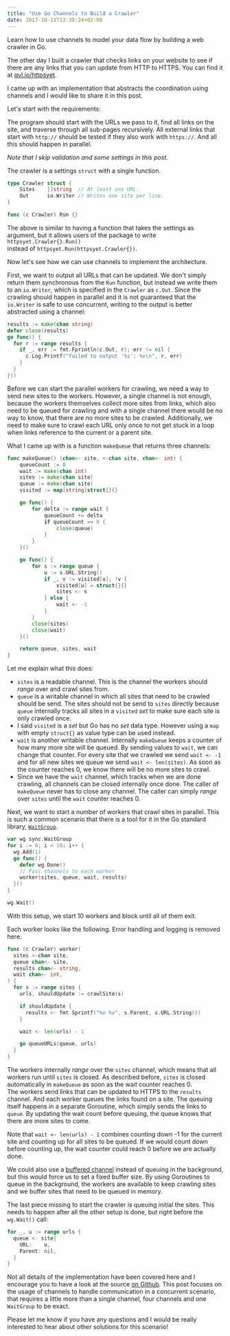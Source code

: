 ```yaml
---
title: "Use Go Channels to Build a Crawler"
date: 2017-10-11T13:38:24+02:00
---
```


Learn how to use channels to model your data flow by building a web crawler in Go.<!--more-->

The other day I built a crawler that checks links on your website to see if there are any links that you can update from HTTP to HTTPS.
You can find it at [qvl.io/httpsyet](https://qvl.io/httpsyet).

I came up with an implementation that abstracts the coordination using channels and I would like to share it in this post.

Let's start with the requirements:

The program should start with the URLs we pass to it, find all links on the site, and traverse through all sub-pages recursively.
All external links that start with `http://` should be tested if they also work with `https://`.
And all this should happen in parallel.

*Note that I skip validation and some settings in this post.*

The crawler is a settings `struct` with a single function.

```go
type Crawler struct {
	Sites    []string  // At least one URL.
	Out      io.Writer // Writes one site per line.
}

func (c Crawler) Run {}
```

The above is similar to having a function that takes the settings as argument, but it allows users of the package to write `httpsyet.Crawler{}.Run()`
<br>
instead of `httpsyet.Run(httpsyet.Crawler{})`.

Now let's see how we can use channels to implement the architecture.

First, we want to output all URLs that can be updated.
We don't simply return them synchronous from the `Run` function,
but instead we write them to an `io.Writer`, which is specified in the `Crawler` as `c.Out`.
Since the crawling should happen in parallel and it is not guaranteed that the `io.Writer` is safe to use concurrent,
writing to the output is better abstracted using a channel:

```go
results := make(chan string)
defer close(results)
go func() {
  for r := range results {
    if _, err := fmt.Fprintln(c.Out, r); err != nil {
      c.Log.Printf("failed to output '%s': %v\n", r, err)
    }
  }
}()
```

Before we can start the parallel workers for crawling, we need a way to send new sites to the workers.
However, a single channel is not enough, because the workers themselves collect more sites from links, which also need to be queued for crawling and
with a single channel there would be no way to know, that there are no more sites to be crawled.
Additionally, we need to make sure to crawl each URL only once to not get stuck in a loop when links reference to the current or a parent site.

What I came up with is a function `makeQueue` that returns three channels:

```go
func makeQueue() (chan<- site, <-chan site, chan<- int) {
	queueCount := 0
	wait := make(chan int)
	sites := make(chan site)
	queue := make(chan site)
	visited := map[string]struct{}{}

	go func() {
		for delta := range wait {
			queueCount += delta
			if queueCount == 0 {
				close(queue)
			}
		}
	}()

	go func() {
		for s := range queue {
			u := s.URL.String()
			if _, v := visited[u]; !v {
				visited[u] = struct{}{}
				sites <- s
			} else {
				wait <- -1
			}
		}
		close(sites)
		close(wait)
	}()

	return queue, sites, wait
}
```

Let me explain what this does:

- `sites` is a readable channel. This is the channel the workers should *range* over and crawl sites from.
- `queue` is a writable channel in which all sites that need to be crawled should be send.
The sites should not be send to `sites` directly because `queue` internally tracks all sites in a `visited` *set* to make sure each site is only crawled once.
- I said `visited` is a *set* but Go has no *set* data type.
However using a `map` with empty `struct{}` as value type can be used instead.
- `wait` is another writable channel.
Internally `makeQueue` keeps a counter of how many more site will be queued.
By sending values to `wait`, we can change that counter.
For every site that we crawled we send `wait <- -1` and for all new sites we queue we send `wait <- len(sites)`.
As soon as the counter reaches 0, we know there will be no more sites to crawl.
- Since we have the `wait` channel, which tracks when we are done crawling, all channels can be closed internally once done.
The caller of `makeQueue` never has to close any channel.
The caller can simply *range* over `sites` until the `wait` counter reaches 0.

Next, we want to start a number of workers that crawl sites in parallel.
This is such a common scenario that there is a tool for it in the Go standard library, [`WaitGroup`](https://golang.org/pkg/sync/#WaitGroup).

```go
var wg sync.WaitGroup
for i := 0; i < 10; i++ {
  wg.Add(1)
  go func() {
    defer wg.Done()
    // Pass channels to each worker
    worker(sites, queue, wait, results)
  }()
}

wg.Wait()
```

With this setup, we start 10 workers and block until all of them exit.

Each worker looks like the following. Error handling and logging is removed here.

```go
func (c Crawler) worker(
  sites <-chan site,
  queue chan<- site,
  results chan<- string,
  wait chan<- int,
) {
  for s := range sites {
    urls, shouldUpdate := crawlSite(s)

    if shouldUpdate {
      results <- fmt.Sprintf("%v %v", s.Parent, s.URL.String())
    }

    wait <- len(urls) - 1

    go queueURLs(queue, urls)
  }
}
```

The workers internally *range* over the `sites` channel,
which means that all workers run until `sites` is closed.
As described before, `sites` is closed automatically in `makeQueue` as soon as the wait counter reaches 0.
<br>
The workers send links that can be updated to HTTPS to the `results` channel.
And each worker queues the links found on a site.
The queuing itself happens in a separate Goroutine, which simply sends the links to `queue`.
By updating the wait count before queuing, the queue knows that there are more sites to come.

Note that `wait <- len(urls) - 1` combines counting down -1 for the current site and counting up for all sites to be queued.
If we would count down before counting up, the wait counter could reach 0 before we are actually done.

We could also use a [buffered channel](https://gobyexample.com/channel-buffering) instead of queuing in the background,
but this would force us to set a fixed buffer size.
By using Goroutines to queue in the background, the workers are available to keep crawling sites and we buffer sites that need to be queued in memory.

The last piece missing to start the crawler is queuing initial the sites.
This needs to happen after all the other setup is done, but right before the `wg.Wait()` call:

```go
for _, u := range urls {
  queue <- site{
    URL:    u,
    Parent: nil,
  }
}
```

Not all details of the implementation have been covered here and I encourage you to have a look at the source [on Github](https://github.com/qvl/httpsyet).
This post focuses on the usage of channels to handle communication in a concurrent scenario, that requires a little more than a single channel, four channels and one `WaitGroup` to be exact.

Please let me know if you have any questions and I would be really interested to hear about other solutions for this scenario!
